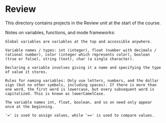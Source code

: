 # Review
This directory contains projects in the Review unit at the start of the course.

Notes on variables, functions, and mode frameworks:

    Global variables are variables at the top and accessible anywhere.

    Variable names / types: int (integer), float (number with decimals / rational number), color (integer which represents color), boolean (true or false), string (text), char (a single character).

    Declaring a variable involves giving it a name and specifying the type of value it stores.

    Rules for naming variables: Only use letters, numbers, and the dollar sign (but no other symbols, including spaces). If there is more than one word, the first word is lowercase, but every subsequent word is capitalized. This is known as lowerCamelCase.

    The variable names int, float, boolean, and so on need only appear once at the beginning.

    '=' is used to assign values, while '==' is used to compare values.
